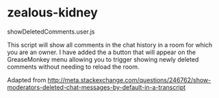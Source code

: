 # zealous-kidney
showDeletedComments.user.js

This script will show all comments in the chat history in a room for which you are an owner.  I have added the a button that will appear on the GreaseMonkey menu allowing you to trigger showing newly deleted comments without needing to reload the room.

Adapted from http://meta.stackexchange.com/questions/246762/show-moderators-deleted-chat-messages-by-default-in-a-transcript
